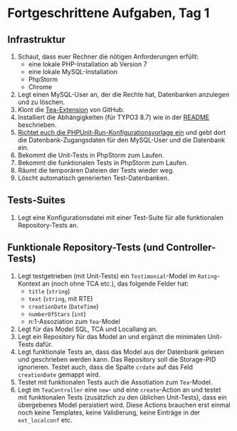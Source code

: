 # Fortgeschrittene Aufgaben, Tag 1

## Infrastruktur

1. Schaut, dass euer Rechner die nötigen Anforderungen erfüllt:
   - eine lokale PHP-Installation ab Version 7
   - eine lokale MySQL-Installation
   - PhpStorm
   - Chrome
2. Legt einen MySQL-User an, der die Rechte hat, Datenbanken anzulegen
   und zu löschen.
2. Klont die [Tea-Extension](https://github.com/oliverklee/tea) von GitHub.
3. Installiert die Abhängigkeiten (für TYPO3 8.7) wie in der
   [README](https://github.com/oliverklee/tea) beschrieben.
4. [Richtet euch die PHPUnit-Run-Konfigurationsvorlage ein](https://github.com/oliverklee/tea#general-phpunit-setup)
   und gebt dort die Datenbank-Zugangsdaten für den MySQL-User und die
   Datenbank ein.
5. Bekommt die Unit-Tests in PhpStorm zum Laufen.
6. Bekommt die funktionalen Tests in PhpStorm zum Laufen.
7. Räumt die temporären Dateien der Tests wieder weg.
8. Löscht automatisch generierten Test-Datenbanken.

## Tests-Suites

1. Legt eine Konfigurationsdatei mit einer Test-Suite für alle funktionalen
   Repository-Tests an.

## Funktionale Repository-Tests (und Controller-Tests)

1. Legt testgetrieben (mit Unit-Tests) ein `Testimonial`-Model im
   `Rating`-Kontext an (noch ohne TCA etc.), das folgende Felder hat:
   - `title` (`string`)
   - `text` (`string`, mit RTE)
   - `creationDate` (`DateTime`)
   - `numberOfStars` (`int`)
   - n:1-Assoziation zum `Tea`-Model
2. Legt für das Model SQL, TCA und Locallang an.
3. Legt ein Repository für das Model an und ergänzt die minimalen Unit-Tests
   dafür.
4. Legt funktionale Tests an, dass das Model aus der Datenbank gelesen und geschrieben werden kann. Das Repository soll die Storage-PID ignorieren.
   Testet auch, dass die Spalte `crdate` auf das Feld `creationDate` gemappt
   wird.
5. Testet mit funktionalen Tests auch die Assotiation zum `Tea`-Model.
6. Legt im `TeaController` eine `new`- und eine `create`-Action an und testet
   mit funktionalen Tests (zusätzlich zu den üblichen Unit-Tests), dass ein
   übergebenes Model persistiert wird. Diese Actions brauchen erst einmal noch
   keine Templates, keine Validierung, keine Einträge in der `ext_localconf`
   etc.
